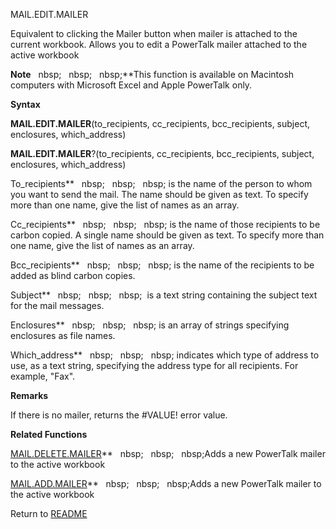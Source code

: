 MAIL.EDIT.MAILER

Equivalent to clicking the Mailer button when mailer is attached to the
current workbook. Allows you to edit a PowerTalk mailer attached to the
active workbook

**Note**&nbsp;&nbsp;&nbsp;nbsp;&nbsp;&nbsp;&nbsp;nbsp;&nbsp;&nbsp;&nbsp;nbsp;**This function is available on Macintosh
computers with Microsoft Excel and Apple PowerTalk only.

**Syntax**

**MAIL.EDIT.MAILER**(to\_recipients, cc\_recipients, bcc\_recipients,
subject, enclosures, which\_address)

**MAIL.EDIT.MAILER**?(to\_recipients, cc\_recipients, bcc\_recipients,
subject, enclosures, which\_address)

To\_recipients**&nbsp;&nbsp;&nbsp;nbsp;&nbsp;&nbsp;&nbsp;nbsp;&nbsp;&nbsp;&nbsp;nbsp;&nbsp;is the name of the person to whom
you want to send the mail. The name should be given as text. To specify
more than one name, give the list of names as an array.

Cc\_recipients**&nbsp;&nbsp;&nbsp;nbsp;&nbsp;&nbsp;&nbsp;nbsp;&nbsp;&nbsp;&nbsp;nbsp;&nbsp;is the name of those recipients to
be carbon copied. A single name should be given as text. To specify more
than one name, give the list of names as an array.

Bcc\_recipients**&nbsp;&nbsp;&nbsp;nbsp;&nbsp;&nbsp;&nbsp;nbsp;&nbsp;&nbsp;&nbsp;nbsp;&nbsp;is the name of the recipients to
be added as blind carbon copies.

Subject**&nbsp;&nbsp;&nbsp;nbsp;&nbsp;&nbsp;&nbsp;nbsp;&nbsp;&nbsp;&nbsp;nbsp;&nbsp; is a text string containing the subject
text for the mail messages.

Enclosures**&nbsp;&nbsp;&nbsp;nbsp;&nbsp;&nbsp;&nbsp;nbsp;&nbsp;&nbsp;&nbsp;nbsp;&nbsp;is an array of strings specifying
enclosures as file names.

Which\_address**&nbsp;&nbsp;&nbsp;nbsp;&nbsp;&nbsp;&nbsp;nbsp;&nbsp;&nbsp;&nbsp;nbsp;&nbsp;indicates which type of address to
use, as a text string, specifying the address type for all recipients.
For example, "Fax".

**Remarks**

If there is no mailer, returns the \#VALUE\! error value.

**Related Functions**

[MAIL.DELETE.MAILER](MAIL.DELETE.MAILER.md)**&nbsp;&nbsp;&nbsp;nbsp;&nbsp;&nbsp;&nbsp;nbsp;&nbsp;&nbsp;&nbsp;nbsp;Adds a new PowerTalk mailer to the
active workbook

[MAIL.ADD.MAILER](MAIL.ADD.MAILER.md)**&nbsp;&nbsp;&nbsp;nbsp;&nbsp;&nbsp;&nbsp;nbsp;&nbsp;&nbsp;&nbsp;nbsp;Adds a new PowerTalk mailer to the
active workbook



Return to [README](README.md)

